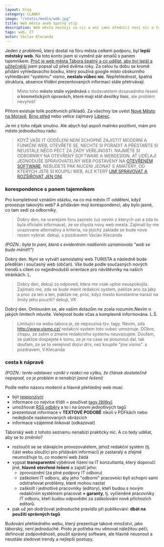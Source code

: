 ```yaml
---
layout: blog
category: CLANKY
image: "/static/media/web.jpg"
title: Web města aneb špatný vtip
description: Web města nestojí za nic a ani sami úřednící neví nic o tom, jak to změnit
tags: web, IT
autor: Václav Klecanda
---
```


Jeden z problémů, který dostal na fóru města celkem podporu, byl __lepší městský web__.
Na toto konto jsem si vyměnil pár emailů s panem tajemníkem.
[Proč je web města Tábora špatný a co udělat, aby byl lepší a užitečnější](http://www.taborjinak.cz/index.php/v-mediich/23-clanky/219-proc-je-web-mesta-tabora-spatny) jsem popsal už před dvěma roky.
Za celou tu dobu se kromě přidání vyhledavacího boxíku, který používá google místo obskurního vyhledávání "systému" vismo, __nestalo vůbec nic__.
Nepřehlednost, špatná struktura, absence třídění prezentovaných informací stále přetrvávají.

> Místo toho __město stále vyjednává__ s dodavatelem dosavadního řesení __o kosmetických úpravách, které mají stát desítky tisíc__, ale problém nevyřeší!

Přitom existuje tolik pozitivních příkladů.
Za všechny lze uvést [Nové Město na Moravě](https://www.nmnm.cz/),
[Brno střed](http://www.brno-stred.cz/) nebo velice zajímavý [Liberec](http://www.liberec.cz/cz/).

Je mi z toho nějak smutno. Ale abych byl aspoň malinko pozitivní, mám pro město jednoduchou radu:

> KDYŽ VAŠE IT ODDĚLENÍ NENÍ SCHOPNÉ ZAJISTIT MODERNÍ A FUNKČNÍ WEB,
OTEVŘETE SE, NECHTE SI PORADIT A PŘESTAŇTE SI NEUSTÁLE NĚCO PÉCT ZA ZÁDY VEŘEJNOSTI.
NAJMĚTE SI ODBORNÍKY NA OTEVŘENÝ SOFTWARE A WEBDESIGN,
AŤ UDĚLAJÍ JEDNODUŠE SPRAVOVATELNÝ WEB POSTAVENÝ NA [OTEVŘENÉM SOFTWARE](https://cs.wikipedia.org/wiki/Otev%C5%99en%C3%BD_software).
NEBUDETE PAK NUCENI JEDNAT S AMATÉRY, OD KTERÝCH JSTE SI KOUPILI WEB,
ALE KTERÝ [UMÍ SPRAVOVAT A ROZŠIŘOVAT JEN ONI](https://cs.wikipedia.org/wiki/Propriet%C3%A1rn%C3%AD_uzam%C4%8Den%C3%AD).

### korespondence s panem tajemníkem

Pro kompletnost vznáším otázku, na co má město IT oddělení, když provozuje takovýto web?
A přidávám mojí korespondenci, aby bylo jasné, co tam sedí za odborníky.

> Dobry den,
na vcerejsim foru zaznelo (uz nevim z kterych ust a zda to byla
oficialni informace), ze se chysta novy web mesta.
Zajimali by me uvazovane alternativy a kriteria, na jejichz zaklade se
bude nove reseni vybirat.
dekuji, s pozdravem Vaclav Klecanda

*(POZN.: byla to paní, která s evidentním nadšením uznamovala "web se bude měnit!!")*

Dobrý den.
Nyní se vytváří samostatný web TURISTA a následně bude předělán i
současný web (občan). Vše bude podle současných nových trendů s cílem
co nejjednodušší orientace pro návštěvníky na našich stránkách.
L.

> Dobry den,
dekuji za odpoved, ktera me vsak uplne neuspokojila. Zajimalo me, zda
se bude menit redakcni system, paklize ano za jaky a proc za ten a
ten, paklize ne, proc, kdyz mesto konstantne narazi na limity jeho
pouziti?
dekuji, VK

Dobrý den.
Omlouvám se, ale vašim dotazům ne zcela rozumím.Nevím o jakých
limitech mluvíte. Veřejnost bude včas a komplexně informována.
L.Š.

> Limitujici na webu tabora je, ze nepouziva tzv. tagy. Nevim, zda
http://www.vismo.cz/ redakcni system toto vubec umoznuje.
DObre, chapu, ze zatim o zmene redakcniho systemu neuvazujete. Doufam,
ze paklize dospejete k tomu, ze je na case se posunout dal, tak
doufam, ze se to verejnost dozvi driv, nez koupite "jine vismo".
s pozdravem, V.Klecanda

### cesta k nápravě

*(POZN.:
tento odstavec vznikl v reakci na výtku,
že článek dostatečně nepopsal, co je problém a nenabízí jasné řešení)*

Podle mého názoru moderní a hlavně přehledný web musí:

- být [responzivní](https://cs.wikipedia.org/wiki/Responzivn%C3%AD_web_design)
- informace co nejvíce třídít = používat [tagy (štítky)](http://www.adaptic.cz/znalosti/slovnicek/tag/)
- umožňovat [RSS odběry](https://cs.wikipedia.org/wiki/RSS) a to i na úrovni jednotlivých tagů
- prezentovat informace v __TEXTOVÉ PODOBĚ__ nikoli v PDFkách nebo nedejbože naskenovaných obrázcích
- informace vzájemně linkovat (odkazovat)

Táborský web z tohoto seznamu nenabízí prakticky nic.
A co tedy udělat, aby se to změnilo?

- rozloučit se se stávajícím provozovatelem, jehož redakční systém
(tj. část webu sloužící pro přidávání informací) je zastaralý
a zřejmě neumožňuje to, co moderní web žádá
- vypsat __transparentní__ výběrové řízení na IT konzultanta,
který doporučí jiné, __hlavně otevřené řešení__ a zajistí jeho:
  - zprovoznění (za plné podpory IT odboru)
  - zaškolení IT odboru, aby jeho "odborní" pracovníci byli schopni sami odstraňovat problémy, které mohou nastat
  - zaškolit i jednotlivé pracovníky (editory), kteří budou s novým redakčním systémem pracovat __+ garanty__, tj. vyčleněné pracovníky IT odboru, kteří budou odpovědni za zaškolování nově příchozích editorů.
- pak už jen dodržovat jednoduché pravidlo při publikování: __dbát na použití správných tagů__

Budování přehledného webu, který prezentuje takové množství, jako táborský, není jednoduché.
Proto je potřeba mu věnovat náležitou péči, definovat zodpovědnosti, použít správný software, ale hlavně neusnout a neustále sledovat trendy a nejlepší postupy.
